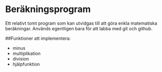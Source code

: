 # Beräkningsprogram

Ett relativt tomt program som kan utvidgas till att göra enkla matematiska beräkningar. Används egentligen bara för att labba med git och github.

##Funktioner att implementera:

* minus
* multiplikation
* division
* hjälpfunktion